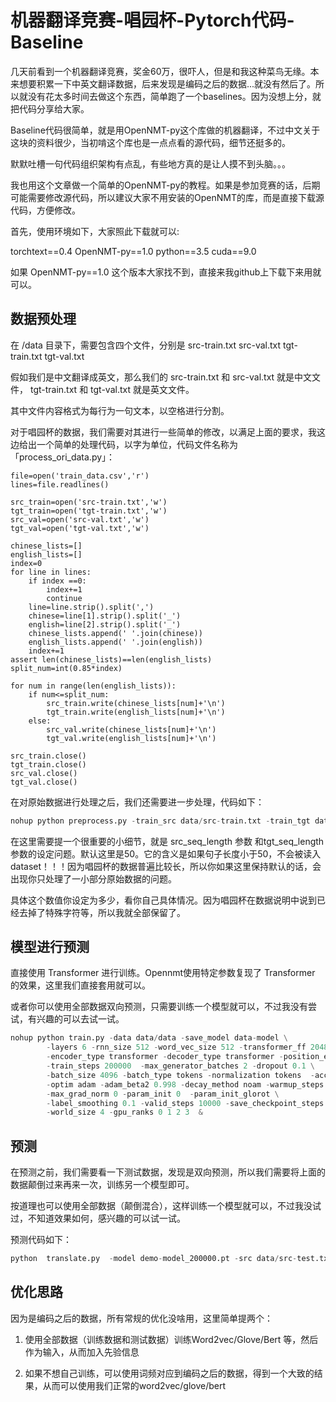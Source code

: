 # 机器翻译竞赛-唱园杯-Pytorch代码-Baseline

几天前看到一个机器翻译竞赛，奖金60万，很吓人，但是和我这种菜鸟无缘。本来想要积累一下中英文翻译数据，后来发现是编码之后的数据...就没有然后了。所以就没有花太多时间去做这个东西，简单跑了一个baselines。因为没想上分，就把代码分享给大家。

Baseline代码很简单，就是用OpenNMT-py这个库做的机器翻译，不过中文关于这块的资料很少，当初啃这个库也是一点点看的源代码，细节还挺多的。

默默吐槽一句代码组织架构有点乱，有些地方真的是让人摸不到头脑。。。

我也用这个文章做一个简单的OpenNMT-py的教程。如果是参加竞赛的话，后期可能需要修改源代码，所以建议大家不用安装的OpenNMT的库，而是直接下载源代码，方便修改。

首先，使用环境如下，大家照此下载就可以:

torchtext==0.4
OpenNMT-py==1.0
python==3.5
cuda==9.0

如果 OpenNMT-py==1.0 这个版本大家找不到，直接来我github上下载下来用就可以。

## 数据预处理

在 /data 目录下，需要包含四个文件，分别是 src-train.txt  src-val.txt  tgt-train.txt  tgt-val.txt

假如我们是中文翻译成英文，那么我们的 src-train.txt 和 src-val.txt 就是中文文件， tgt-train.txt  和 tgt-val.txt 就是英文文件。

其中文件内容格式为每行为一句文本，以空格进行分割。

对于唱园杯的数据，我们需要对其进行一些简单的修改，以满足上面的要求，我这边给出一个简单的处理代码，以字为单位，代码文件名称为「process_ori_data.py」：

```pyth9on
file=open('train_data.csv','r')
lines=file.readlines()

src_train=open('src-train.txt','w')
tgt_train=open('tgt-train.txt','w')
src_val=open('src-val.txt','w')
tgt_val=open('tgt-val.txt','w')

chinese_lists=[]
english_lists=[]
index=0
for line in lines:
    if index ==0:
        index+=1
        continue
    line=line.strip().split(',')
    chinese=line[1].strip().split('_')
    english=line[2].strip().split('_')
    chinese_lists.append(' '.join(chinese))
    english_lists.append(' '.join(english))
    index+=1
assert len(chinese_lists)==len(english_lists)
split_num=int(0.85*index)

for num in range(len(english_lists)):
    if num<=split_num:
        src_train.write(chinese_lists[num]+'\n')
        tgt_train.write(english_lists[num]+'\n')
    else:
        src_val.write(chinese_lists[num]+'\n')
        tgt_val.write(english_lists[num]+'\n')

src_train.close()
tgt_train.close()
src_val.close()
tgt_val.close()

```

在对原始数据进行处理之后，我们还需要进一步处理，代码如下：

```python
nohup python preprocess.py -train_src data/src-train.txt -train_tgt data/tgt-train.txt -valid_src data/src-val.txt -valid_tgt data/tgt-val.txt -save_data data/data  -src_seq_length 500 -tgt_seq_length 500 >preposs_datalog &
```

在这里需要提一个很重要的小细节，就是 src_seq_length 参数 和tgt_seq_length 参数的设定问题。默认这里是50。它的含义是如果句子长度小于50，不会被读入dataset！！！因为唱园杯的数据普遍比较长，所以你如果这里保持默认的话，会出现你只处理了一小部分原始数据的问题。

具体这个数值你设定为多少，看你自己具体情况。因为唱园杯在数据说明中说到已经去掉了特殊字符等，所以我就全部保留了。

## 模型进行预测

直接使用 Transformer 进行训练。Opennmt使用特定参数复现了 Transformer 的效果，这里我们直接套用就可以。

或者你可以使用全部数据双向预测，只需要训练一个模型就可以，不过我没有尝试，有兴趣的可以去试一试。

```python
nohup python train.py -data data/data -save_model data-model \
        -layers 6 -rnn_size 512 -word_vec_size 512 -transformer_ff 2048 -heads 8  \
        -encoder_type transformer -decoder_type transformer -position_encoding \
        -train_steps 200000  -max_generator_batches 2 -dropout 0.1 \
        -batch_size 4096 -batch_type tokens -normalization tokens  -accum_count 2 \
        -optim adam -adam_beta2 0.998 -decay_method noam -warmup_steps 8000 -learning_rate 2 \
        -max_grad_norm 0 -param_init 0  -param_init_glorot \
        -label_smoothing 0.1 -valid_steps 10000 -save_checkpoint_steps 10000 \
        -world_size 4 -gpu_ranks 0 1 2 3  &
```

## 预测

在预测之前，我们需要看一下测试数据，发现是双向预测，所以我们需要将上面的数据颠倒过来再来一次，训练另一个模型即可。

按道理也可以使用全部数据（颠倒混合），这样训练一个模型就可以，不过我没试过，不知道效果如何，感兴趣的可以试一试。

预测代码如下：

```python
python  translate.py  -model demo-model_200000.pt -src data/src-test.txt -output pred.txt 
```

## 优化思路

因为是编码之后的数据，所有常规的优化没啥用，这里简单提两个：

1. 使用全部数据（训练数据和测试数据）训练Word2vec/Glove/Bert 等，然后作为输入，从而加入先验信息

2. 如果不想自己训练，可以使用词频对应到编码之后的数据，得到一个大致的结果，从而可以使用我们正常的word2vec/glove/bert
